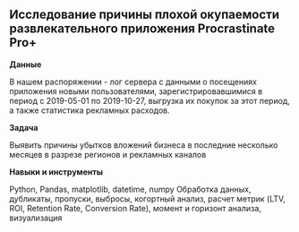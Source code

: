 ## Исследование причины плохой окупаемости развлекательного приложения Procrastinate Pro+

**Данные**

В нашем распоряжении - лог сервера с данными о посещениях приложения новыми пользователями, зарегистрировавшимися в период с 2019-05-01 по 2019-10-27, выгрузка их покупок за этот период, а также статистика рекламных расходов. 


**Задача**   

 Выявить причины убытков вложений бизнеса в последние несколько месяцев в разрезе регионов и рекламных каналов


**Навыки и инструменты**  

Python, Pandas, matplotlib, datetime, numpy
Обработка данных, дубликаты, пропуски, выбросы, когортный анализ,  расчет метрик (LTV, ROI, Retention Rate, Conversion Rate), момент и горизонт анализа,  визуализация 